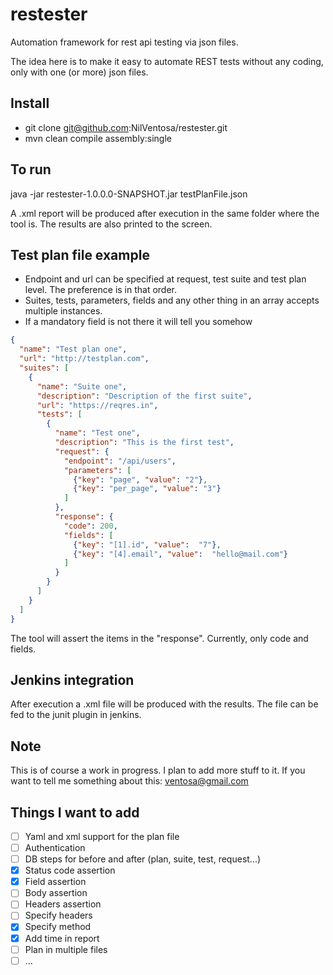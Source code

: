 # restester
Automation framework for rest api testing via json files.

The idea here is to make it easy to automate REST tests without any coding, only with one (or more) json files.

## Install
* git clone git@github.com:NilVentosa/restester.git
* mvn clean compile assembly:single

## To run
java -jar restester-1.0.0.0-SNAPSHOT.jar testPlanFile.json

A .xml report will be produced after execution in the same folder where the tool is. The results are also printed to the screen.

## Test plan file example
* Endpoint and url can be specified at request, test suite and test plan level. The preference is in that order.
* Suites, tests, parameters, fields and any other thing in an array accepts multiple instances.
* If a mandatory field is not there it will tell you somehow
```json
{
  "name": "Test plan one",
  "url": "http://testplan.com",
  "suites": [
    {
      "name": "Suite one",
      "description": "Description of the first suite",
      "url": "https://reqres.in",
      "tests": [
        {
          "name": "Test one",
          "description": "This is the first test",
          "request": {
            "endpoint": "/api/users",
            "parameters": [
              {"key": "page", "value": "2"},
              {"key": "per_page", "value": "3"}
            ]
          },
          "response": {
            "code": 200,
            "fields": [
              {"key": "[1].id", "value":  "7"},
              {"key": "[4].email", "value":  "hello@mail.com"}
            ]
          }
        }
      ]
    }
  ]
}
```

The tool will assert the items in the "response". Currently, only code and fields.

## Jenkins integration
After execution a .xml file will be produced with the results. The file can be fed to the junit plugin in jenkins.

## Note
This is of course a work in progress. I plan to add more stuff to it. If you want to tell me something about this: ventosa@gmail.com

## Things I want to add
- [ ] Yaml and xml support for the plan file
- [ ] Authentication
- [ ] DB steps for before and after (plan, suite, test, request...)
- [x] Status code assertion
- [x] Field assertion
- [ ] Body assertion
- [ ] Headers assertion
- [ ] Specify headers
- [x] Specify method
- [x] Add time in report
- [ ] Plan in multiple files
- [ ] ...

